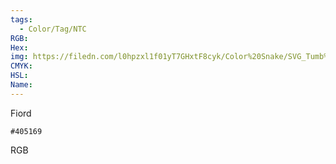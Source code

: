 ```yaml
---
tags:
  - Color/Tag/NTC
RGB:
Hex:
img: https://filedn.com/l0hpzxl1f01yT7GHxtF8cyk/Color%20Snake/SVG_Tumb%20Mass%20No%20Name/405169.svg
CMYK:
HSL:
Name:
---
```

Fiord
```palette
#405169
```
RGB
